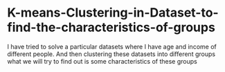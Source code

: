 # K-means-Clustering-in-Dataset-to-find-the-characteristics-of-groups
I have tried to solve a particular datasets where I have age and income of different people. And then clustering these datasets into different groups what we will try to find out is some characteristics of these groups
